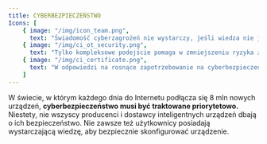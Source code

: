 ```yaml
---
title: CYBERBEZPIECZEŃSTWO
Icons: [
    { image: "/img/icon_team.png",
      text: "Świadomość cyberzagrożeń nie wystarczy, jeśli wiedza nie jest poparta odpowiednimi działaniami" }, 
    { image: "/img/ci_ot_security.png",
      text: "Tylko kompleksowe podejście pomaga w zmniejszeniu ryzyka związanego z cyberbezpieczeństwem"}, 
    { image: "/img/ci_certificate.png",
      text: "W odpowiedzi na rosnące zapotrzebowanie na cyberbezpieczeństwo ICS i IoT oferujemy wysokiej jakości audyty i usługi poprawy bezpieczeństwa" }
    ]
---
```


W świecie, w którym każdego dnia do Internetu podłącza się 8 mln nowych urządzeń, __cyberbezpieczeństwo musi być traktowane priorytetowo.__ Niestety, nie wszyscy producenci i dostawcy inteligentnych urządzeń dbają o ich bezpieczeństwo. Nie zawsze też użytkownicy posiadają wystarczającą wiedzę, aby bezpiecznie skonfigurować urządzenie.


